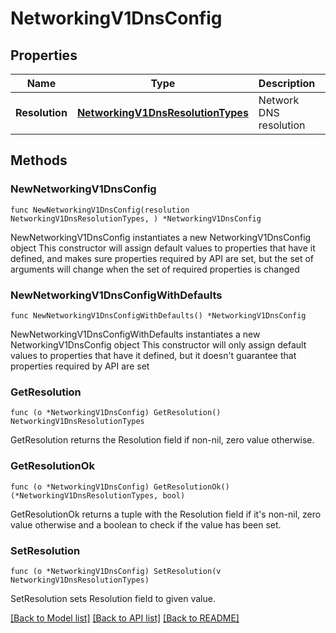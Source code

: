 # NetworkingV1DnsConfig

## Properties

Name | Type | Description | Notes
------------ | ------------- | ------------- | -------------
**Resolution** | [**NetworkingV1DnsResolutionTypes**](networking.v1.DnsResolutionTypes.md) | Network DNS resolution | 

## Methods

### NewNetworkingV1DnsConfig

`func NewNetworkingV1DnsConfig(resolution NetworkingV1DnsResolutionTypes, ) *NetworkingV1DnsConfig`

NewNetworkingV1DnsConfig instantiates a new NetworkingV1DnsConfig object
This constructor will assign default values to properties that have it defined,
and makes sure properties required by API are set, but the set of arguments
will change when the set of required properties is changed

### NewNetworkingV1DnsConfigWithDefaults

`func NewNetworkingV1DnsConfigWithDefaults() *NetworkingV1DnsConfig`

NewNetworkingV1DnsConfigWithDefaults instantiates a new NetworkingV1DnsConfig object
This constructor will only assign default values to properties that have it defined,
but it doesn't guarantee that properties required by API are set

### GetResolution

`func (o *NetworkingV1DnsConfig) GetResolution() NetworkingV1DnsResolutionTypes`

GetResolution returns the Resolution field if non-nil, zero value otherwise.

### GetResolutionOk

`func (o *NetworkingV1DnsConfig) GetResolutionOk() (*NetworkingV1DnsResolutionTypes, bool)`

GetResolutionOk returns a tuple with the Resolution field if it's non-nil, zero value otherwise
and a boolean to check if the value has been set.

### SetResolution

`func (o *NetworkingV1DnsConfig) SetResolution(v NetworkingV1DnsResolutionTypes)`

SetResolution sets Resolution field to given value.



[[Back to Model list]](../README.md#documentation-for-models) [[Back to API list]](../README.md#documentation-for-api-endpoints) [[Back to README]](../README.md)


